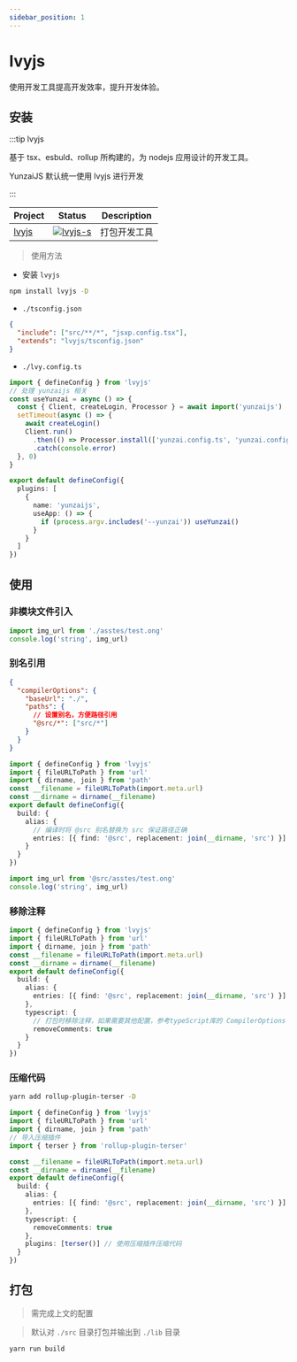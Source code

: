```yaml
---
sidebar_position: 1
---
```


# lvyjs

使用开发工具提高开发效率，提升开发体验。

## 安装

:::tip lvyjs

基于 tsx、esbuld、rollup 所构建的，为 nodejs 应用设计的开发工具。

YunzaiJS 默认统一使用 lvyjs 进行开发

:::

| Project | Status                | Description  |
| ------- | --------------------- | ------------ |
| [lvyjs] | [![lvyjs-s]][lvyjs-p] | 打包开发工具 |

[lvyjs]: https://github.com/lemonade-lab/alemonjs/tree/main/packages/lvyjs
[lvyjs-s]: https://img.shields.io/npm/v/lvyjs.svg
[lvyjs-p]: https://www.npmjs.com/package/lvyjs

> 使用方法

- 安装 `lvyjs`

```sh title="若使用yunzaiJS开发模版则无需安装，直接使用"
npm install lvyjs -D
```

- `./tsconfig.json`

```json
{
  "include": ["src/**/*", "jsxp.config.tsx"],
  "extends": "lvyjs/tsconfig.json"
}
```

- `./lvy.config.ts`

```ts title="./lvy.config.ts"
import { defineConfig } from 'lvyjs'
// 处理 yunzaijs 相关
const useYunzai = async () => {
  const { Client, createLogin, Processor } = await import('yunzaijs')
  setTimeout(async () => {
    await createLogin()
    Client.run()
      .then(() => Processor.install(['yunzai.config.ts', 'yunzai.config.json']))
      .catch(console.error)
  }, 0)
}

export default defineConfig({
  plugins: [
    {
      name: 'yunzaijs',
      useApp: () => {
        if (process.argv.includes('--yunzai')) useYunzai()
      }
    }
  ]
})
```

## 使用

### 非模块文件引入

```ts title="src/index.ts"
import img_url from './asstes/test.ong'
console.log('string', img_url)
```

### 别名引用

```json title="tsconfig.json"
{
  "compilerOptions": {
    "baseUrl": "./",
    "paths": {
      // 设置别名，方便路径引用
      "@src/*": ["src/*"]
    }
  }
}
```

```ts title="./lvy.config.ts"
import { defineConfig } from 'lvyjs'
import { fileURLToPath } from 'url'
import { dirname, join } from 'path'
const __filename = fileURLToPath(import.meta.url)
const __dirname = dirname(__filename)
export default defineConfig({
  build: {
    alias: {
      // 编译时将 @src 别名替换为 src 保证路径正确
      entries: [{ find: '@src', replacement: join(__dirname, 'src') }]
    }
  }
})
```

```ts
import img_url from '@src/asstes/test.ong'
console.log('string', img_url)
```

### 移除注释

```ts title="./lvy.config.ts"
import { defineConfig } from 'lvyjs'
import { fileURLToPath } from 'url'
import { dirname, join } from 'path'
const __filename = fileURLToPath(import.meta.url)
const __dirname = dirname(__filename)
export default defineConfig({
  build: {
    alias: {
      entries: [{ find: '@src', replacement: join(__dirname, 'src') }]
    },
    typescript: {
      // 打包时移除注释，如果需要其他配置，参考typeScript库的 CompilerOptions
      removeComments: true
    }
  }
})
```

### 压缩代码

```sh title="安装压缩插件"
yarn add rollup-plugin-terser -D
```

```ts title="./lvy.config.ts"
import { defineConfig } from 'lvyjs'
import { fileURLToPath } from 'url'
import { dirname, join } from 'path'
// 导入压缩插件
import { terser } from 'rollup-plugin-terser'

const __filename = fileURLToPath(import.meta.url)
const __dirname = dirname(__filename)
export default defineConfig({
  build: {
    alias: {
      entries: [{ find: '@src', replacement: join(__dirname, 'src') }]
    },
    typescript: {
      removeComments: true
    },
    plugins: [terser()] // 使用压缩插件压缩代码
  }
})
```

## 打包

> 需完成上文的配置

> 默认对 `./src` 目录打包并输出到 `./lib` 目录

```sh title="编译打包"
yarn run build
```
